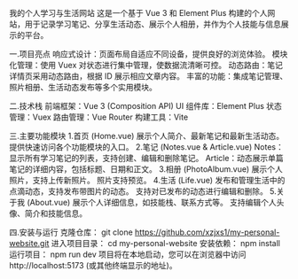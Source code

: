 我的个人学习与生活网站
这是一个基于 Vue 3 和 Element Plus 构建的个人网站，用于记录学习笔记、分享生活动态、展示个人相册，并作为个人技能与信息展示的平台。

一.项目亮点
响应式设计：页面布局自适应不同设备，提供良好的浏览体验。
模块化管理：使用 Vuex 对状态进行集中管理，使数据流清晰可控。
动态路由：笔记详情页采用动态路由，根据 ID 展示相应文章内容。
丰富的功能：集成笔记管理、照片相册、生活动态发布等多个实用模块。

二.技术栈
前端框架：Vue 3 (Composition API)
UI 组件库：Element Plus
状态管理：Vuex
路由管理：Vue Router
构建工具：Vite

三.主要功能模块
1.首页 (Home.vue)
展示个人简介、最新笔记和最新生活动态。
提供快速访问各个功能模块的入口。
2.笔记 (Notes.vue & Article.vue)
Notes：显示所有学习笔记的列表，支持创建、编辑和删除笔记。
Article：动态展示单篇笔记的详细内容，包括标题、日期和正文。
3.相册 (PhotoAlbum.vue)
展示个人照片，支持上传新照片。
照片支持预览。
4.生活 (Life.vue)
发布和管理生活中的点滴动态，支持发布带图片的动态。
支持对已发布的动态进行编辑和删除。
5.关于我 (About.vue)
展示个人详细信息，如技能栈、联系方式等。
支持编辑个人头像、简介和技能信息。

四.安装与运行
克隆仓库：
git clone https://github.com/xzjxs1/my-personal-website.git
进入项目目录：
cd my-personal-website
安装依赖：
npm install
运行项目：
npm run dev
项目将在本地启动，您可以在浏览器中访问 http://localhost:5173 (或其他终端显示的地址)。

